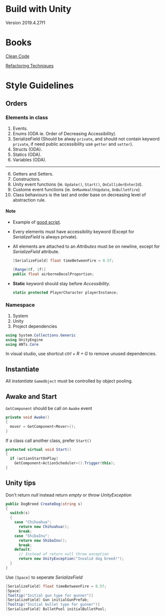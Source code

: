 # Build with Unity
Version 2019.4.27f1

# Books
[Clean Code](https://github.com/gameoflord012/ANTs1/blob/main/CleanCodeConventions.md)

[Refactoring Techniques](https://github.com/gameoflord012/ANTs1/blob/main/RefactoringTechniques.md)

# Style Guidelines
## Orders
### Elements in class
1. Events.
2. Enums (ODA ie. Order of Decreasing Accessibility).
3. SerializeField (Should be alway `private`, and should not contain keyword `private`, if need public accessibility use `getter` and `setter`).
4. Structs (ODA).
5. Statics (ODA).
6. Variables (ODA).
---
6. Getters and Setters.
7. Constructors.
8. Unity event functions (ie. `Update()`, `Start()`, `OnColliderEnter2d`).
9. Custome event functions (ie. `OnMaxHealthUpdate`, `OnBulletFire`)
10. Class behaviours is the last and order base on decreasing level of abstraction rule.

#### Note
- Example of [good script](https://ideone.com/3B85py).
- Every elements must have accessibility keyword (Except for _SerializeField_ is always private).
- All elements are attached to an _Attributes_ must be on newline, except for _SerializeField_ attribute.
  ```c#
  [SerializeField] float timeBetweenFire = 0.5f;
  
  [Range(0f, 1f)] 
  public float airborneDecelProportion;
  ```
- **Static** keyword should stay before _Accessibility_.

  ```c#
  static protected PlayerCharacter playerInstance;
  ```
### Namespace
1. System
2. Unity
3. Project dependencies
```c#
using System.Collections.Generic
using UnityEngine
using ANTs.Core
```
In visual studio, use shortcut _ctrl + R + G_ to remove unused dependencies.

## Instantiate
All _instantiate_ `GameObject` must be controlled by object pooling.

## Awake and Start
`GetComponent` should be call on `Awake` event
```c#
private void Awake()
{
  mover = GetComponent<Mover>();
}
```

If a class call another class, prefer `Start()`
```c#
protected virtual void Start()
{
  if (actionStartOnPlay)
    GetComponent<ActionScheduler>().Trigger(this);
}
```

## Unity tips

Don't return _null_ instead return _empty_ or _throw UnityException_
```c#
public DogBreed CreateDog(string s)
{
  switch(s)
  {
    case "Chihuahua":
      return new Chihuahua();
      break;
    case "ShibaInu":
      return new ShibaInu();
      break;
    default:
      // Instead of return null throw exception
      return new UnityException("Invalid dog breed!");
  }
}
```

Use `[Space]` to seperate _SerializeField_
```c#
[SerializeField] float timeBetweenFire = 0.5f;
[Space]
[Tooltip("Initial gun type for gunner")]
[SerializeField] Gun initialGunPrefab;
[Tooltip("Initial bullet type for gunner")]
[SerializeField] BulletPool initialBulletPool;
```
